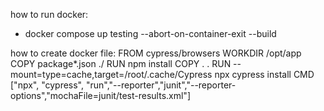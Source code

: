 how to run docker:
- docker compose up testing --abort-on-container-exit --build

how to create docker file:
FROM cypress/browsers
WORKDIR /opt/app
COPY package*.json ./
RUN npm install
COPY . .
RUN --mount=type=cache,target=/root/.cache/Cypress npx cypress install
CMD ["npx", "cypress", "run","--reporter","junit","--reporter-options","mochaFile=junit/test-results.xml"]



